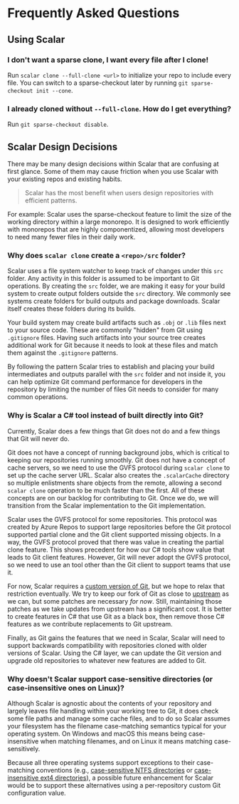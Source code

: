 Frequently Asked Questions
==========================

Using Scalar
------------

### I don't want a sparse clone, I want every file after I clone!

Run `scalar clone --full-clone <url>` to initialize your repo to include
every file. You can switch to a sparse-checkout later by running
`git sparse-checkout init --cone`.

### I already cloned without `--full-clone`. How do I get everything?

Run `git sparse-checkout disable`.

Scalar Design Decisions
-----------------------

There may be many design decisions within Scalar that are confusing at first
glance. Some of them may cause friction when you use Scalar with your existing
repos and existing habits.

> Scalar has the most benefit when users design repositories
> with efficient patterns.

For example: Scalar uses the sparse-checkout feature to limit the size of the
working directory within a large monorepo. It is designed to work efficiently
with monorepos that are highly componentized, allowing most developers to
need many fewer files in their daily work.

### Why does `scalar clone` create a `<repo>/src` folder?

Scalar uses a file system watcher to keep track of changes under this `src` folder.
Any activity in this folder is assumed to be important to Git operations. By
creating the `src` folder, we are making it easy for your build system to
create output folders outside the `src` directory. We commonly see systems
create folders for build outputs and package downloads. Scalar itself creates
these folders during its builds.

Your build system may create build artifacts such as `.obj` or `.lib` files
next to your source code. These are commonly "hidden" from Git using
`.gitignore` files. Having such artifacts into your source tree creates
additional work for Git because it needs to look at these files and match them
against the `.gitignore` patterns.

By following the pattern Scalar tries to establish and placing your build
intermediates and outputs parallel with the `src` folder and not inside it,
you can help optimize Git command performance for developers in the repository
by limiting the number of files Git needs to consider for many common
operations.

### Why is Scalar a C# tool instead of built directly into Git?

Currently, Scalar does a few things that Git does not do and a few
things that Git will never do.

Git does not have a concept of running background jobs, which is critical to
keeping our repositories running smoothly. Git does not have a concept of
cache servers, so we need to use the GVFS protocol during `scalar clone` to
set up the cache server URL. Scalar also creates the `.scalarCache` directory
so multiple enlistments share objects from the remote, allowing a second
`scalar clone` operation to be much faster than the first. All of these concepts
are on our backlog for contributing to Git. Once we do, we will transition
from the Scalar implementation to the Git implementation.

Scalar uses the GVFS protocol for some repositories. This protocol was created
by Azure Repos to support large repositories before the Git protocol supported
partial clone and the Git client supported missing objects. In a way, the GVFS
protocol proved that there was value in creating the partial clone feature.
This shows precedent for how our C# tools show value that leads to Git client
features. However, Git will never adopt the GVFS protocol, so we need to use
an tool other than the Git client to support teams that use it.

For now, Scalar requires a
[custom version of Git](https://github.com/microsoft/git), but we hope to relax
that restriction eventually.
We try to keep our fork of Git as close to [upstream](https://github.com/git-for-windows/git)
as we can, but some patches are necessary _for now_. Still, maintaining those
patches as we take updates from upstream has a significant cost. It is better
to create features in C# that use Git as a black box, then remove those C#
features as we contribute replacements to Git upstream.

Finally, as Git gains the features that we need in Scalar, Scalar will need to
support backwards compatibility with repositories cloned with older versions of
Scalar. Using the C# layer, we can update the Git version and upgrade old
repositories to whatever new features are added to Git.

### Why doesn't Scalar support case-sensitive directories (or case-insensitive ones on Linux)?

Although Scalar is agnostic about the contents of your repository and
largely leaves file handling within your working tree to Git, it does check
some file paths and manage some cache files, and to do so Scalar assumes
your filesystem has the filename case-matching semantics typical for your
operating system.  On Windows and macOS this means being case-insensitive
when matching filenames, and on Linux it means matching case-sensitively.

Because all three operating systems support exceptions to their case-matching
conventions (e.g., [case-sensitive NTFS directories][ntfs-case] or
[case-insensitive ext4 directories][ext4-case]), a possible future
enhancement for Scalar would be to support these alternatives using
a per-repository custom Git configuration value.

[ext4-case]: https://github.com/torvalds/linux/blob/171d4ff79f965c1f164705ef0aaea102a6ad238b/Documentation/admin-guide/ext4.rst#case-insensitive-file-name-lookups
[ntfs-case]: https://devblogs.microsoft.com/commandline/per-directory-case-sensitivity-and-wsl/#per-directory-case-sensitivity
